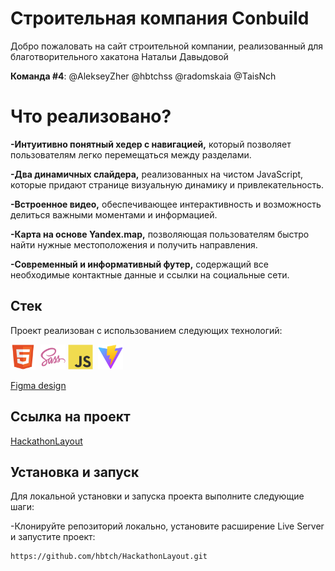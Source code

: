 # Строительная компания Conbuild

Добро пожаловать на сайт строительной компании, реализованный для благотворительного хакатона Натальи Давыдовой

**Команда #4**: @AlekseyZher @hbtchss @radomskaia @TaisNch

# Что реализовано? 

**-Интуитивно понятный хедер с навигацией,** который позволяет пользователям легко перемещаться между разделами.

**-Два динамичных слайдера,** реализованных на чистом JavaScript, которые придают странице визуальную динамику и привлекательность.

**-Встроенное видео,** обеспечивающее интерактивность и возможность делиться важными моментами и информацией.

**-Карта на основе Yandex.map,** позволяющая пользователям быстро найти нужные местоположения и получить направления.

**-Современный и информативный футер,** содержащий все необходимые контактные данные и ссылки на социальные сети.

## Стек

Проект реализован с использованием следующих технологий:

<div>
    <img src="https://github.com/devicons/devicon/blob/master/icons/html5/html5-original.svg" title="HTML5" alt="HTML" width="40" height="40"/>&nbsp;
    <img src="https://raw.githubusercontent.com/devicons/devicon/master/icons/sass/sass-original.svg" alt="sass" width="40" height="40"/>
    <img src="https://github.com/devicons/devicon/blob/master/icons/javascript/javascript-original.svg" title="JavaScript" alt="JavaScript" width="40" height="40"/>&nbsp;
    <img src="https://github.com/devicons/devicon/blob/master/icons/vitejs/vitejs-original.svg" title="vitejs" alt="vitejs" width="40" height="40"/>&nbsp;
</div>

[Figma design](https://www.figma.com/design/xQeRhxFMgHJ1aqcvFNNoyV/Conbuild_With_Out_Products?node-id=0-1&node-type=canvas&t=1MojwFEFzKubailV-0)

## Ссылка на проект

[HackathonLayout]()

## Установка и запуск

Для локальной установки и запуска проекта выполните следующие шаги:

-Клонируйте репозиторий локально, установите расширение Live Server и запустите проект:

```bash
https://github.com/hbtch/HackathonLayout.git
